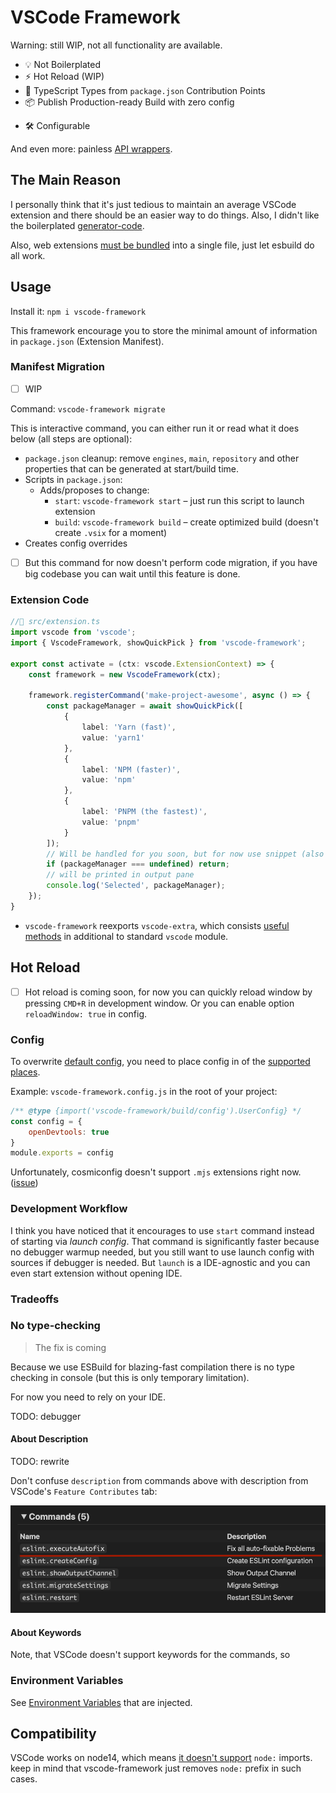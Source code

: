 # VSCode Framework

<!-- > :fire: The fastest way to develop extensions for VSCode -->

Warning: still WIP, not all functionality are available.

- 💡 Not Boilerplated
- ⚡️ Hot Reload (WIP)
- 🔑 TypeScript Types from `package.json` Contribution Points
- 📦 Publish Production-ready Build with zero config
<!-- - use console.log in production to pipe them into extension output -->
- 🛠️ Configurable

And even more: painless <!-- pnpm support, CI, --> [API wrappers](packages/vscode-extra/).

## The Main Reason

I personally think that it's just tedious to maintain an average VSCode extension and there should be an easier way to do things. Also, I didn't like the boilerplated [generator-code](https://github.com/Microsoft/vscode-generator-code).

Also, web extensions [must be bundled](https://docs.microsoft.com/en-us/answers/questions/368286/vc-2015-2019-install-check.html) into a single file, just let esbuild do all work.

<!-- The standard `vscode` module just slows me down. -->

## Usage

Install it: `npm i vscode-framework`

This framework encourage you to store the minimal amount of information in `package.json` (Extension Manifest).

### Manifest Migration

- [ ] WIP

Command: `vscode-framework migrate`

This is interactive command, you can either run it or read what it does below (all steps are optional):

- `package.json` cleanup: remove `engines`, `main`, `repository` and other properties that can be generated at start/build time.
- Scripts in `package.json`:
  - Adds/proposes to change:
    - `start`: `vscode-framework start` – just run this script to launch extension
    - `build`: `vscode-framework build` – create optimized build (doesn't create `.vsix` for a moment)
- Creates config overrides

- [ ] But this command for now doesn't perform code migration, if you have big codebase you can wait until this feature is done.

### Extension Code

```ts
//📁 src/extension.ts
import vscode from 'vscode';
import { VscodeFramework, showQuickPick } from 'vscode-framework';

export const activate = (ctx: vscode.ExtensionContext) => {
    const framework = new VscodeFramework(ctx);

    framework.registerCommand('make-project-awesome', async () => {
        const packageManager = await showQuickPick([
            {
                label: 'Yarn (fast)',
                value: 'yarn1'
            },
            {
                label: 'NPM (faster)',
                value: 'npm'
            },
            {
                label: 'PNPM (the fastest)',
                value: 'pnpm'
            }
        ]);
        // Will be handled for you soon, but for now use snippet (also coming soon)
        if (packageManager === undefined) return;
        // will be printed in output pane
        console.log('Selected', packageManager);
    });
}
```

- `vscode-framework` reexports `vscode-extra`, which consists [useful methods](../vscode-extra) in additional to standard `vscode` module.

## Hot Reload

- [ ] Hot reload is coming soon, for now you can quickly reload window by pressing `CMD+R` in development window.
Or you can enable option `reloadWindow: true` in config.

### Config

To overwrite [default config](src/config.ts), you need to place config in of the [supported places](https://github.com/davidtheclark/cosmiconfig#cosmiconfig).

Example: `vscode-framework.config.js` in the root of your project:

```js
/** @type {import('vscode-framework/build/config').UserConfig} */
const config = {
    openDevtools: true
}
module.exports = config
```

Unfortunately, cosmiconfig doesn't support `.mjs` extensions right now. ([issue](https://github.com/davidtheclark/cosmiconfig/issues/224))

### Development Workflow

I think you have noticed that it encourages to use `start` command instead of starting via *launch config*. That command is significantly faster because no debugger warmup needed, but you still want to use launch config with sources if debugger is needed.
But `launch` is a IDE-agnostic and you can even start extension without opening IDE.

<!-- There is a hot reload feature, but you can manually restart editor with pressing <kdb>R</kbd> in console. -->

### Tradeoffs

### No type-checking

> The fix is coming

Because we use ESBuild for blazing-fast compilation there is no type checking in console (but this is only temporary limitation).

For now you need to rely on your IDE.

TODO: debugger

#### About Description

TODO: rewrite

Don't confuse `description` from commands above with description from VSCode's `Feature Contributes` tab:

![VSCode-Feature-Contributes](media/vscode-contribution-points.png)

#### About Keywords

Note, that VSCode doesn't support keywords for the commands, so

### Environment Variables

See [Environment Variables](build/client.d.ts) that are injected.

<!-- To get them in intellisense create `globals.d.ts` file in your source root with `///<reference lib="">` at the top. -->

## Compatibility

VSCode works on node14, which means [it doesn't support](https://github.com/evanw/esbuild/issues/1466#issuecomment-886347363) `node:` imports. keep in mind that vscode-framework just removes `node:` prefix in such cases.
